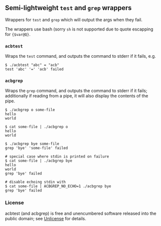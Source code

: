 ## Semi-lightweight `test` and `grep` wrappers

Wrappers for `test` and `grep` which will output the args when they fail.

The wrappers use bash (sorry `sh` is not supported due to quote escapping for `{$var@Q}`.

### `acbtest`

Wraps the `test` command, and outputs the command to stderr if it fails, e.g.

    $ ./acbtest "abc" = "acb"
    test 'abc' '=' 'acb' failed

### `acbgrep`

Wraps the `grep` command, and outputs the command to stderr if it fails; additionally if reading from a pipe,
it will also display the contents of the pipe.

    $ ./acbgrep o some-file 
    hello
    world

    $ cat some-file | ./acbgrep o
    hello
    world

    $ ./acbgrep bye some-file 
    grep 'bye' 'some-file' failed

    # special case where stdin is printed on failure
    $ cat some-file | ./acbgrep bye
    hello
    world
    grep 'bye' failed

    # disable echoing stdin with
    $ cat some-file | ACBGREP_NO_ECHO=1 ./acbgrep bye
    grep 'bye' failed

### License

acbtest (and acbgrep) is free and unencumbered software released into the public domain; see [Unlicense](Unlicense) for details.
